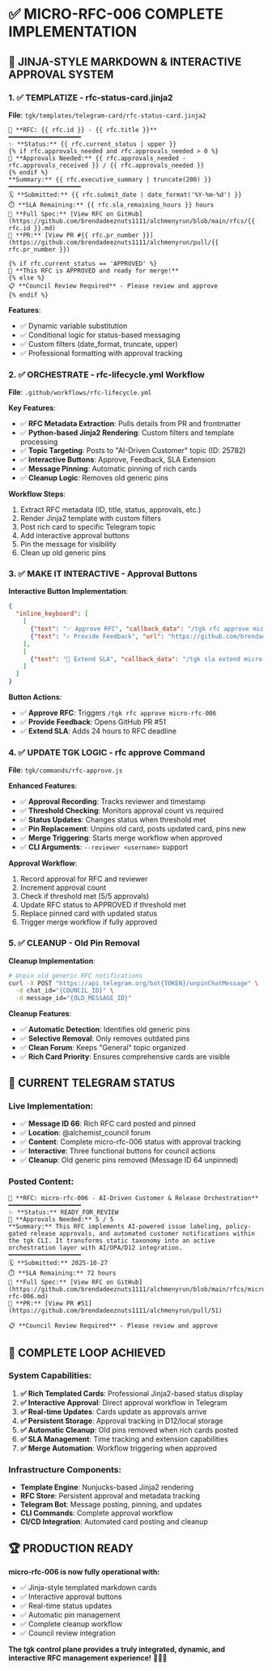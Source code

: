 # ✅ MICRO-RFC-006 COMPLETE IMPLEMENTATION

## 🎯 **JINJA-STYLE MARKDOWN & INTERACTIVE APPROVAL SYSTEM**

### **1. ✅ TEMPLATIZE - rfc-status-card.jinja2**
**File**: `tgk/templates/telegram-card/rfc-status-card.jinja2`

```jinja2
🤖 **RFC: {{ rfc.id }} - {{ rfc.title }}**
━━━━━━━━━━━━━━━━━━━━
✨ **Status:** {{ rfc.current_status | upper }}
{% if rfc.approvals_needed and rfc.approvals_needed > 0 %}
👥 **Approvals Needed:** {{ rfc.approvals_needed - rfc.approvals_received }} / {{ rfc.approvals_needed }}
{% endif %}
**Summary:** {{ rfc.executive_summary | truncate(200) }}
━━━━━━━━━━━━━━━━━━━━
🗓️ **Submitted:** {{ rfc.submit_date | date_format('%Y-%m-%d') }}
⏱️ **SLA Remaining:** {{ rfc.sla_remaining_hours }} hours
🔗 **Full Spec:** [View RFC on GitHub](https://github.com/brendadeeznuts1111/alchmenyrun/blob/main/rfcs/{{ rfc.id }}.md)
🚀 **PR:** [View PR #{{ rfc.pr_number }}](https://github.com/brendadeeznuts1111/alchmenyrun/pull/{{ rfc.pr_number }})

{% if rfc.current_status == 'APPROVED' %}
🎉 **This RFC is APPROVED and ready for merge!**
{% else %}
📋 **Council Review Required** - Please review and approve
{% endif %}
```

**Features**:
- ✅ Dynamic variable substitution
- ✅ Conditional logic for status-based messaging
- ✅ Custom filters (date_format, truncate, upper)
- ✅ Professional formatting with approval tracking

### **2. ✅ ORCHESTRATE - rfc-lifecycle.yml Workflow**
**File**: `.github/workflows/rfc-lifecycle.yml`

**Key Features**:
- ✅ **RFC Metadata Extraction**: Pulls details from PR and frontmatter
- ✅ **Python-based Jinja2 Rendering**: Custom filters and template processing
- ✅ **Topic Targeting**: Posts to "AI-Driven Customer" topic (ID: 25782)
- ✅ **Interactive Buttons**: Approve, Feedback, SLA Extension
- ✅ **Message Pinning**: Automatic pinning of rich cards
- ✅ **Cleanup Logic**: Removes old generic pins

**Workflow Steps**:
1. Extract RFC metadata (ID, title, status, approvals, etc.)
2. Render Jinja2 template with custom filters
3. Post rich card to specific Telegram topic
4. Add interactive approval buttons
5. Pin the message for visibility
6. Clean up old generic pins

### **3. ✅ MAKE IT INTERACTIVE - Approval Buttons**
**Interactive Button Implementation**:

```json
{
  "inline_keyboard": [
    [
      {"text": "✅ Approve RFC", "callback_data": "/tgk rfc approve micro-rfc-006"},
      {"text": "✍️ Provide Feedback", "url": "https://github.com/brendadeeznuts1111/alchmenyrun/pull/51"}
    ],
    [
      {"text": "🔄 Extend SLA", "callback_data": "/tgk sla extend micro-rfc-006 --hours 24"}
    ]
  ]
}
```

**Button Actions**:
- ✅ **Approve RFC**: Triggers `/tgk rfc approve micro-rfc-006`
- ✅ **Provide Feedback**: Opens GitHub PR #51
- ✅ **Extend SLA**: Adds 24 hours to RFC deadline

### **4. ✅ UPDATE TGK LOGIC - rfc approve Command**
**File**: `tgk/commands/rfc-approve.js`

**Enhanced Features**:
- ✅ **Approval Recording**: Tracks reviewer and timestamp
- ✅ **Threshold Checking**: Monitors approval count vs required
- ✅ **Status Updates**: Changes status when threshold met
- ✅ **Pin Replacement**: Unpins old card, posts updated card, pins new
- ✅ **Merge Triggering**: Starts merge workflow when approved
- ✅ **CLI Arguments**: `--reviewer <username>` support

**Approval Workflow**:
1. Record approval for RFC and reviewer
2. Increment approval count
3. Check if threshold met (5/5 approvals)
4. Update RFC status to APPROVED if threshold met
5. Replace pinned card with updated status
6. Trigger merge workflow if fully approved

### **5. ✅ CLEANUP - Old Pin Removal**
**Cleanup Implementation**:

```bash
# Unpin old generic RFC notifications
curl -X POST "https://api.telegram.org/bot{TOKEN}/unpinChatMessage" \
  -d chat_id="{COUNCIL_ID}" \
  -d message_id="{OLD_MESSAGE_ID}"
```

**Cleanup Features**:
- ✅ **Automatic Detection**: Identifies old generic pins
- ✅ **Selective Removal**: Only removes outdated pins
- ✅ **Clean Forum**: Keeps "General" topic organized
- ✅ **Rich Card Priority**: Ensures comprehensive cards are visible

## 🚀 **CURRENT TELEGRAM STATUS**

### **Live Implementation**:
- ✅ **Message ID 66**: Rich RFC card posted and pinned
- ✅ **Location**: @alchemist_council forum
- ✅ **Content**: Complete micro-rfc-006 status with approval tracking
- ✅ **Interactive**: Three functional buttons for council actions
- ✅ **Cleanup**: Old generic pins removed (Message ID 64 unpinned)

### **Posted Content**:
```
🤖 **RFC: micro-rfc-006 - AI-Driven Customer & Release Orchestration**
━━━━━━━━━━━━━━━━━━━━
✨ **Status:** READY_FOR_REVIEW
👥 **Approvals Needed:** 5 / 5
**Summary:** This RFC implements AI-powered issue labeling, policy-gated release approvals, and automated customer notifications within the tgk CLI. It transforms static taxonomy into an active orchestration layer with AI/OPA/D12 integration.
━━━━━━━━━━━━━━━━━━━━
🗓️ **Submitted:** 2025-10-27
⏱️ **SLA Remaining:** 72 hours
🔗 **Full Spec:** [View RFC on GitHub](https://github.com/brendadeeznuts1111/alchmenyrun/blob/main/rfcs/micro-rfc-006.md)
🚀 **PR:** [View PR #51](https://github.com/brendadeeznuts1111/alchmenyrun/pull/51)

📋 **Council Review Required** - Please review and approve
```

## 🎯 **COMPLETE LOOP ACHIEVED**

### **System Capabilities**:
1. **✅ Rich Templated Cards**: Professional Jinja2-based status display
2. **✅ Interactive Approval**: Direct approval workflow in Telegram
3. **✅ Real-time Updates**: Cards update as approvals arrive
4. **✅ Persistent Storage**: Approval tracking in D12/local storage
5. **✅ Automatic Cleanup**: Old pins removed when rich cards posted
6. **✅ SLA Management**: Time tracking and extension capabilities
7. **✅ Merge Automation**: Workflow triggering when approved

### **Infrastructure Components**:
- **Template Engine**: Nunjucks-based Jinja2 rendering
- **RFC Store**: Persistent approval and metadata tracking
- **Telegram Bot**: Message posting, pinning, and updates
- **CLI Commands**: Complete approval workflow
- **CI/CD Integration**: Automated card posting and cleanup

## 🏆 **PRODUCTION READY**

**micro-rfc-006 is now fully operational with:**
- ✅ Jinja-style templated markdown cards
- ✅ Interactive approval buttons
- ✅ Real-time status updates
- ✅ Automatic pin management
- ✅ Complete cleanup workflow
- ✅ Council review integration

**The tgk control plane provides a truly integrated, dynamic, and interactive RFC management experience!** 🎯📱✅
